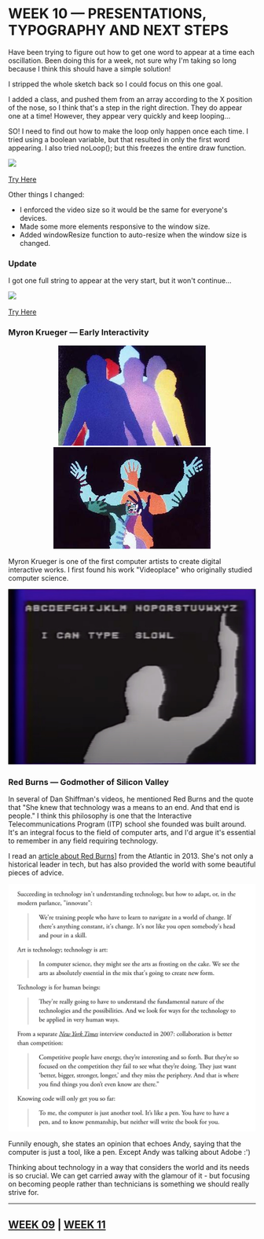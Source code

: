 # WEEK 10 — PRESENTATIONS, TYPOGRAPHY AND NEXT STEPS

Have been trying to figure out how to get one word to appear at a time each oscillation. Been doing this for a week, not sure why I'm taking so long because I think this should have a simple solution!

I stripped the whole sketch back so I could focus on this one goal.

I added a class, and pushed them from an array according to the X position of the nose, so I think that's a step in the right direction. They do appear one at a time! However, they appear very quickly and keep looping...

SO! I need to find out how to make the loop only happen once each time. I tried using a boolean variable, but that resulted in only the first word appearing. I also tried noLoop(); but this freezes the entire draw function.

<img src="Ahh.jpg">

[Try Here](https://jackieliiu.github.io/CODEWORDS/Week10/OscillatingWords_Class/)

Other things I changed:

- I enforced the video size so it would be the same for everyone's devices.
- Made some more elements responsive to the window size.
- Added windowResize function to auto-resize when the window size is changed.


### Update

I got one full string to appear at the very start, but it won't continue...

<img src="Screen Shot 2020-10-06 at 10.27.11 PM.jpg">

[Try Here](https://jackieliiu.github.io/CODEWORDS/Week10/OneAtATime/)

### Myron Krueger — Early Interactivity

<p align="CENTER"><img src="MK1.jpg">  <img src="MK2.jpg"></p>

Myron Krueger is one of the first computer artists to create digital interactive works. I first found his work "Videoplace" who originally studied computer science. 

<img src="MK3.jpg">

### Red Burns — Godmother of Silicon Valley

In several of Dan Shiffman's videos, he mentioned Red Burns and the quote that "She knew that technology was a means to an end. And that end is people." I think this philosophy is one that the Interactive Telecommunications Program (ITP) school she founded was built around. It's an integral focus to the field of computer arts, and I'd argue it's essential to remember in any field requiring technology.

I read an [article about Red Burns](https://www.theatlantic.com/technology/archive/2013/08/pearls-wisdom-tech-world-red-burns-godmother-silicon-alley/311722/)] from the Atlantic in 2013. She's not only a historical leader in tech, but has also provided the world with some beautiful pieces of advice.

<img src="RedBurnsQuotes.jpg">

Funnily enough, she states an opinion that echoes Andy, saying that the computer is just a tool, like a pen. Except Andy was talking about Adobe :')

Thinking about technology in a way that considers the world and its needs is so crucial. We can get carried away with the glamour of it - but focusing on becoming people rather than technicians is something we should really strive for.

___

## [WEEK 09](https://jackieliiu.github.io/CODEWORDS/Week09/) | [WEEK 11](https://jackieliiu.github.io/CODEWORDS/Week11/)

